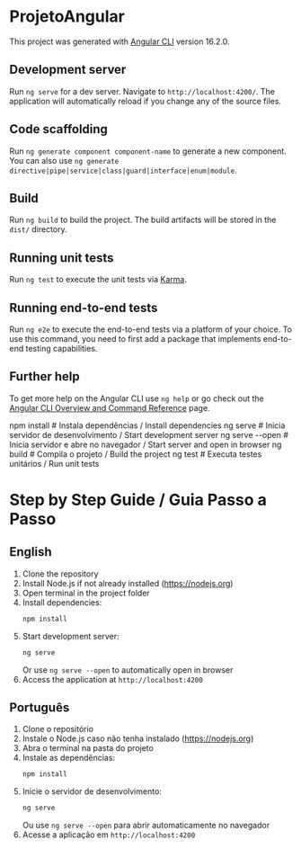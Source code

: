 # ProjetoAngular

This project was generated with [Angular CLI](https://github.com/angular/angular-cli) version 16.2.0.

## Development server

Run `ng serve` for a dev server. Navigate to `http://localhost:4200/`. The application will automatically reload if you change any of the source files.

## Code scaffolding

Run `ng generate component component-name` to generate a new component. You can also use `ng generate directive|pipe|service|class|guard|interface|enum|module`.

## Build

Run `ng build` to build the project. The build artifacts will be stored in the `dist/` directory.

## Running unit tests

Run `ng test` to execute the unit tests via [Karma](https://karma-runner.github.io).

## Running end-to-end tests

Run `ng e2e` to execute the end-to-end tests via a platform of your choice. To use this command, you need to first add a package that implements end-to-end testing capabilities.

## Further help

To get more help on the Angular CLI use `ng help` or go check out the [Angular CLI Overview and Command Reference](https://angular.io/cli) page.

npm install          # Instala dependências / Install dependencies
ng serve            # Inicia servidor de desenvolvimento / Start development server
ng serve --open     # Inicia servidor e abre no navegador / Start server and open in browser
ng build            # Compila o projeto / Build the project
ng test             # Executa testes unitários / Run unit tests

# Step by Step Guide / Guia Passo a Passo

## English
1. Clone the repository
2. Install Node.js if not already installed (https://nodejs.org)
3. Open terminal in the project folder
4. Install dependencies:
   ```bash
   npm install
   ```
5. Start development server:
   ```bash
   ng serve
   ```
   Or use `ng serve --open` to automatically open in browser
6. Access the application at `http://localhost:4200`

## Português
1. Clone o repositório
2. Instale o Node.js caso não tenha instalado (https://nodejs.org)
3. Abra o terminal na pasta do projeto
4. Instale as dependências:
   ```bash
   npm install
   ```
5. Inicie o servidor de desenvolvimento:
   ```bash
   ng serve
   ```
   Ou use `ng serve --open` para abrir automaticamente no navegador
6. Acesse a aplicação em `http://localhost:4200`
